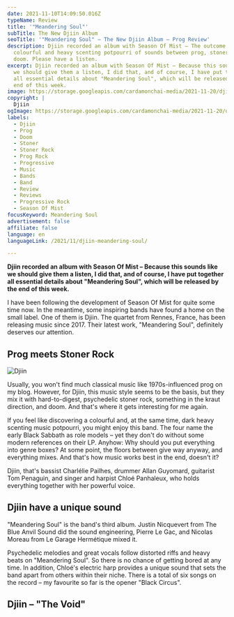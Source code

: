 ```yaml
---
date: 2021-11-10T14:09:50.016Z
typeName: Review
title: '"Meandering Soul"'
subTitle: The New Djiin Album
seoTitle: '"Meandering Soul" – The New Djiin Album – Prog Review'
description: Djiin recorded an album with Season Of Mist – The outcome is a
  colourful and heavy scenting potpourri of sounds between prog, stoner and
  doom. Please have a listen.
excerpt: Djiin recorded an album with Season Of Mist – Because this sounds like
  we should give them a listen, I did that, and of course, I have put together
  all essential details about "Meandering Soul", which will be released by the
  end of this week.
image: https://storage.googleapis.com/cardamonchai-media/2021-11-20/djiin-2-jpeg-imagine-280808_614f44_800_533/640.webp
copyright: |
  Djiin
ogImage: https://storage.googleapis.com/cardamonchai-media/2021-11-20/djiin-fb-png-imagine-c8c8c8_656565_1200_628/640.webp
labels:
  - Djiin
  - Prog
  - Doom
  - Stoner
  - Stoner Rock
  - Prog Rock
  - Progressive
  - Music
  - Bands
  - Band
  - Review
  - Reviews
  - Progressive Rock
  - Season Of Mist
focusKeyword: Meandering Soul
advertisement: false
affiliate: false
language: en
languageLink: /2021/11/djiin-meandering-soul/

---
```


**Djiin recorded an album with Season Of Mist – Because this sounds like we should give them a listen, I did that, and of course, I have put together all essential details about "Meandering Soul", which will be released by the end of this week.**

I have been following the development of Season Of Mist for quite some time now. In the meantime, some inspiring bands have found a home on the small label. One of them is Djiin. The quartet from Rennes, France, has been releasing music since 2017. Their latest work, "Meandering Soul", definitely deserves our attention.

## Prog meets Stoner Rock

![Djiin](https://storage.googleapis.com/cardamonchai-media/2021-11-20/djiin-3-jpeg-imagine-281808_503a1f_800_1000/640.webp 'Djiin')

Usually, you won't find much classical music like 1970s-influenced prog on my blog. However, for Djiin, this music style seems to be the basis, but they mix it with hard-to-digest, psychedelic stoner rock, something in the kraut direction, and doom. And that's where it gets interesting for me again.

If you feel like discovering a colourful and, at the same time, dark heavy scenting music potpourri, you might enjoy this band. The four name the early Black Sabbath as role models – yet they don't do without some modern references on their LP. Anyhow: Why should you put everything into genre boxes? At some point, the floors between give way anyway, and everything mixes. And that's how music works best in the end, doesn't it?

Djiin, that's bassist Charlélie Pailhes, drummer Allan Guyomard, guitarist Tom Penaguin, and singer and harpist Chloé Panhaleux, who holds everything together with her powerful voice.

## Djiin have a unique sound

"Meandering Soul" is the band's third album. Justin Nicquevert from The Blue Anvil Sound did the sound engineering, Pierre Le Gac, and Nicolas Moreau from Le Garage Hermétique mixed it.

Psychedelic melodies and great vocals follow distorted riffs and heavy beats on "Meandering Soul". So there is no chance of getting bored at any time. In addition, Chloé's electric harp provides a unique sound that sets the band apart from others within their niche. There is a total of six songs on the record – my favourite so far is the opener "Black Circus".

## Djiin – "The Void"

<YouTube id="nI0BNoZQvXQ" />
